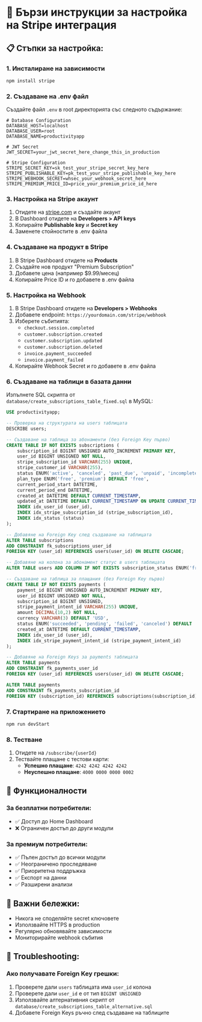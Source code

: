 # 🚀 Бързи инструкции за настройка на Stripe интеграция

## 📋 Стъпки за настройка:

### 1. Инсталиране на зависимости
```bash
npm install stripe
```

### 2. Създаване на .env файл
Създайте файл `.env` в root директорията със следното съдържание:

```env
# Database Configuration
DATABASE_HOST=localhost
DATABASE_USER=root
DATABASE_NAME=productivityapp

# JWT Secret
JWT_SECRET=your_jwt_secret_here_change_this_in_production

# Stripe Configuration
STRIPE_SECRET_KEY=sk_test_your_stripe_secret_key_here
STRIPE_PUBLISHABLE_KEY=pk_test_your_stripe_publishable_key_here
STRIPE_WEBHOOK_SECRET=whsec_your_webhook_secret_here
STRIPE_PREMIUM_PRICE_ID=price_your_premium_price_id_here
```

### 3. Настройка на Stripe акаунт
1. Отидете на [stripe.com](https://stripe.com) и създайте акаунт
2. В Dashboard отидете на **Developers > API keys**
3. Копирайте **Publishable key** и **Secret key**
4. Заменете стойностите в .env файла

### 4. Създаване на продукт в Stripe
1. В Stripe Dashboard отидете на **Products**
2. Създайте нов продукт "Premium Subscription"
3. Добавете цена (например $9.99/месец)
4. Копирайте Price ID и го добавете в .env файла

### 5. Настройка на Webhook
1. В Stripe Dashboard отидете на **Developers > Webhooks**
2. Добавете endpoint: `https://yourdomain.com/stripe/webhook`
3. Изберете събитията:
   - `checkout.session.completed`
   - `customer.subscription.created`
   - `customer.subscription.updated`
   - `customer.subscription.deleted`
   - `invoice.payment_succeeded`
   - `invoice.payment_failed`
4. Копирайте Webhook Secret и го добавете в .env файла

### 6. Създаване на таблици в базата данни
Изпълнете SQL скрипта от `database/create_subscriptions_table_fixed.sql` в MySQL:

```sql
USE productivityapp;

-- Проверка на структурата на users таблицата
DESCRIBE users;

-- Създаване на таблица за абонаменти (без Foreign Key първо)
CREATE TABLE IF NOT EXISTS subscriptions (
    subscription_id BIGINT UNSIGNED AUTO_INCREMENT PRIMARY KEY,
    user_id BIGINT UNSIGNED NOT NULL,
    stripe_subscription_id VARCHAR(255) UNIQUE,
    stripe_customer_id VARCHAR(255),
    status ENUM('active', 'canceled', 'past_due', 'unpaid', 'incomplete', 'incomplete_expired', 'trialing', 'paused') DEFAULT 'active',
    plan_type ENUM('free', 'premium') DEFAULT 'free',
    current_period_start DATETIME,
    current_period_end DATETIME,
    created_at DATETIME DEFAULT CURRENT_TIMESTAMP,
    updated_at DATETIME DEFAULT CURRENT_TIMESTAMP ON UPDATE CURRENT_TIMESTAMP,
    INDEX idx_user_id (user_id),
    INDEX idx_stripe_subscription_id (stripe_subscription_id),
    INDEX idx_status (status)
);

-- Добавяне на Foreign Key след създаване на таблицата
ALTER TABLE subscriptions 
ADD CONSTRAINT fk_subscriptions_user_id 
FOREIGN KEY (user_id) REFERENCES users(user_id) ON DELETE CASCADE;

-- Добавяне на колона за абонамент статус в users таблицата
ALTER TABLE users ADD COLUMN IF NOT EXISTS subscription_status ENUM('free', 'premium') DEFAULT 'free';

-- Създаване на таблица за плащания (без Foreign Key първо)
CREATE TABLE IF NOT EXISTS payments (
    payment_id BIGINT UNSIGNED AUTO_INCREMENT PRIMARY KEY,
    user_id BIGINT UNSIGNED NOT NULL,
    subscription_id BIGINT UNSIGNED,
    stripe_payment_intent_id VARCHAR(255) UNIQUE,
    amount DECIMAL(10,2) NOT NULL,
    currency VARCHAR(3) DEFAULT 'USD',
    status ENUM('succeeded', 'pending', 'failed', 'canceled') DEFAULT 'pending',
    created_at DATETIME DEFAULT CURRENT_TIMESTAMP,
    INDEX idx_user_id (user_id),
    INDEX idx_stripe_payment_intent_id (stripe_payment_intent_id)
);

-- Добавяне на Foreign Keys за payments таблицата
ALTER TABLE payments 
ADD CONSTRAINT fk_payments_user_id 
FOREIGN KEY (user_id) REFERENCES users(user_id) ON DELETE CASCADE;

ALTER TABLE payments 
ADD CONSTRAINT fk_payments_subscription_id 
FOREIGN KEY (subscription_id) REFERENCES subscriptions(subscription_id) ON DELETE SET NULL;
```

### 7. Стартиране на приложението
```bash
npm run devStart
```

### 8. Тестване
1. Отидете на `/subscribe/{userId}`
2. Тествайте плащане с тестови карти:
   - **Успешно плащане**: `4242 4242 4242 4242`
   - **Неуспешно плащане**: `4000 0000 0000 0002`

## 🔧 Функционалности

### За безплатни потребители:
- ✅ Доступ до Home Dashboard
- ❌ Ограничен достъп до други модули

### За премиум потребители:
- ✅ Пълен достъп до всички модули
- ✅ Неограничено проследяване
- ✅ Приоритетна поддръжка
- ✅ Експорт на данни
- ✅ Разширени анализи

## 🚨 Важни бележки:
- Никога не споделяйте secret ключовете
- Използвайте HTTPS в production
- Регулярно обновявайте зависимости
- Мониторирайте webhook събития

## 🔧 Troubleshooting:

### Ако получавате Foreign Key грешки:
1. Проверете дали `users` таблицата има `user_id` колона
2. Проверете дали `user_id` е от тип `BIGINT UNSIGNED`
3. Използвайте алтернативния скрипт от `database/create_subscriptions_table_alternative.sql`
4. Добавете Foreign Keys ръчно след създаване на таблиците 